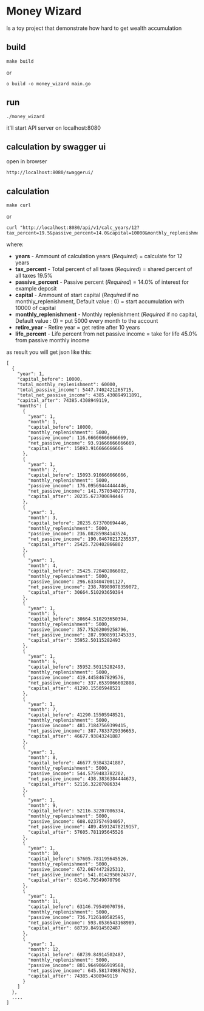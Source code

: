 # Money Wizard

Is a toy project that demonstrate how hard to get wealth accumulation

## build
```
make build
```
or
```
o build -o money_wizard main.go
```

## run
```
./money_wizard
```
it'll start API server on localhost:8080

## calculation by swagger ui
open in browser
```
http://localhost:8080/swaggerui/
```

## calculation

```
make curl
```
or
```
curl "http://localhost:8080/api/v1/calc_years/12?tax_percent=19.5&passive_percent=14.0&capital=10000&monthly_replenishment=5000&retire_year=10&life_percent=45.0"
```
where:
- **years** - Ammount of calculation years (*Required*) = calculate for 12 years
- **tax_percent** - Total percent of all taxes (*Required*) = shared percent of all taxes 19.5%
- **passive_percent** - Passive percent (*Required*) = 14.0% of interest for example deposit
- **capital** - Ammount of start capital (*Required* if no monthly_replenishment, Default value : 0) = start accumulation with 10000 of capital
- **monthly_replenishment** - Monthly replenishment (*Required* if no capital, Default value : 0) = put 5000 every month to the account
- **retire_year** - Retire year = get retire after 10 years
- **life_percent** - Life percent from net passive income = take for life 45.0% from passive monthly income

as result you will get json like this:
```
[
  {
    "year": 1,
    "capital_before": 10000,
    "total_monthly_replenishment": 60000,
    "total_passive_income": 5447.7402421265715,
    "total_net_passive_income": 4385.430894911891,
    "capital_after": 74385.4308949119,
    "months": [
      {
        "year": 1,
        "month": 1,
        "capital_before": 10000,
        "monthly_replenishment": 5000,
        "passive_income": 116.66666666666669,
        "net_passive_income": 93.91666666666669,
        "capital_after": 15093.916666666666
      },
      {
        "year": 1,
        "month": 2,
        "capital_before": 15093.916666666666,
        "monthly_replenishment": 5000,
        "passive_income": 176.09569444444446,
        "net_passive_income": 141.7570340277778,
        "capital_after": 20235.673700694446
      },
      {
        "year": 1,
        "month": 3,
        "capital_before": 20235.673700694446,
        "monthly_replenishment": 5000,
        "passive_income": 236.08285984143524,
        "net_passive_income": 190.04670217235537,
        "capital_after": 25425.720402866802
      },
      {
        "year": 1,
        "month": 4,
        "capital_before": 25425.720402866802,
        "monthly_replenishment": 5000,
        "passive_income": 296.6334047001127,
        "net_passive_income": 238.78989078359072,
        "capital_after": 30664.510293650394
      },
      {
        "year": 1,
        "month": 5,
        "capital_before": 30664.510293650394,
        "monthly_replenishment": 5000,
        "passive_income": 357.75262009258796,
        "net_passive_income": 287.9908591745333,
        "capital_after": 35952.50115282493
      },
      {
        "year": 1,
        "month": 6,
        "capital_before": 35952.50115282493,
        "monthly_replenishment": 5000,
        "passive_income": 419.4458467829576,
        "net_passive_income": 337.6539066602808,
        "capital_after": 41290.15505948521
      },
      {
        "year": 1,
        "month": 7,
        "capital_before": 41290.15505948521,
        "monthly_replenishment": 5000,
        "passive_income": 481.71847569399415,
        "net_passive_income": 387.7833729336653,
        "capital_after": 46677.93843241887
      },
      {
        "year": 1,
        "month": 8,
        "capital_before": 46677.93843241887,
        "monthly_replenishment": 5000,
        "passive_income": 544.5759483782202,
        "net_passive_income": 438.3836384444673,
        "capital_after": 52116.32207086334
      },
      {
        "year": 1,
        "month": 9,
        "capital_before": 52116.32207086334,
        "monthly_replenishment": 5000,
        "passive_income": 608.0237574934057,
        "net_passive_income": 489.45912478219157,
        "capital_after": 57605.781195645526
      },
      {
        "year": 1,
        "month": 10,
        "capital_before": 57605.781195645526,
        "monthly_replenishment": 5000,
        "passive_income": 672.0674472825312,
        "net_passive_income": 541.0142950624377,
        "capital_after": 63146.79549070796
      },
      {
        "year": 1,
        "month": 11,
        "capital_before": 63146.79549070796,
        "monthly_replenishment": 5000,
        "passive_income": 736.7126140582595,
        "net_passive_income": 593.0536543168989,
        "capital_after": 68739.84914502487
      },
      {
        "year": 1,
        "month": 12,
        "capital_before": 68739.84914502487,
        "monthly_replenishment": 5000,
        "passive_income": 801.9649066919568,
        "net_passive_income": 645.5817498870252,
        "capital_after": 74385.4308949119
      }
    ]
  },
  ....
]
```
